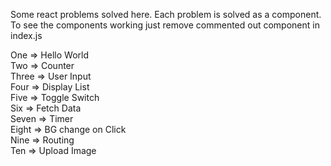 Some react problems solved here.
Each problem is solved as a component.
To see the components working just remove commented out component in index.js

One => Hello World  
Two => Counter  
Three => User Input  
Four => Display List  
Five => Toggle Switch  
Six => Fetch Data  
Seven => Timer  
Eight => BG change on Click  
Nine => Routing  
Ten => Upload Image  

